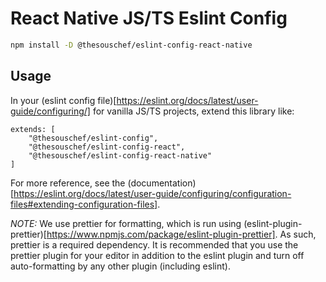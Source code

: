 # React Native JS/TS Eslint Config

```sh
npm install -D @thesouschef/eslint-config-react-native
```
## Usage

In your (eslint config file)[https://eslint.org/docs/latest/user-guide/configuring/] for vanilla JS/TS projects, extend this library like:

```
extends: [
    "@thesouschef/eslint-config",
    "@thesouschef/eslint-config-react",
    "@thesouschef/eslint-config-react-native"
]
```

For more reference, see the (documentation)[https://eslint.org/docs/latest/user-guide/configuring/configuration-files#extending-configuration-files].

*NOTE:* We use prettier for formatting, which is run using (eslint-plugin-prettier)[https://www.npmjs.com/package/eslint-plugin-prettier]. As such, prettier is a required dependency. It is recommended that you use the prettier plugin for your editor in addition to the eslint plugin and turn off auto-formatting by any other plugin (including eslint).
